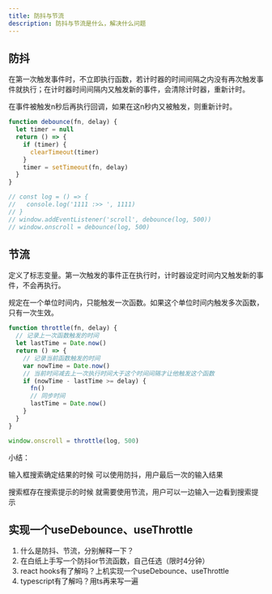 ```yaml
---
title: 防抖与节流
description: 防抖与节流是什么，解决什么问题
---
```


## 防抖
在第一次触发事件时，不立即执行函数，若计时器的时间间隔之内没有再次触发事件就执行；在计时器时间间隔内又触发新的事件，会清除计时器，重新计时。

在事件被触发n秒后再执行回调，如果在这n秒内又被触发，则重新计时。

```js
function debounce(fn, delay) {
  let timer = null
  return () => {
    if (timer) {
      clearTimeout(timer)
    }
    timer = setTimeout(fn, delay)
  }
}

// const log = () => {
//   console.log('1111 :>> ', 1111)
// }
// window.addEventListener('scroll', debounce(log, 500))
// window.onscroll = debounce(log, 500)
```

## 节流

定义了标志变量。第一次触发的事件正在执行时，计时器设定时间内又触发新的事件，不会再执行。

规定在一个单位时间内，只能触发一次函数。如果这个单位时间内触发多次函数，只有一次生效。

```js
function throttle(fn, delay) {
  // 记录上一次函数触发的时间
  let lastTime = Date.now()
  return () => {
    // 记录当前函数触发的时间
    var nowTime = Date.now()
    // 当前时间减去上一次执行时间大于这个时间间隔才让他触发这个函数
    if (nowTime - lastTime >= delay) {
      fn()
      // 同步时间
      lastTime = Date.now()
    }
  }
}

window.onscroll = throttle(log, 500)
```

小结：

输入框搜索确定结果的时候 可以使用防抖，用户最后一次的输入结果

搜索框存在搜索提示的时候 就需要使用节流，用户可以一边输入一边看到搜索提示

## 实现一个useDebounce、useThrottle

1. 什么是防抖、节流，分别解释一下？
2. 在白纸上手写一个防抖or节流函数，自己任选（限时4分钟）
3. react hooks有了解吗？上机实现一个useDebounce、useThrottle
4. typescript有了解吗？用ts再来写一遍